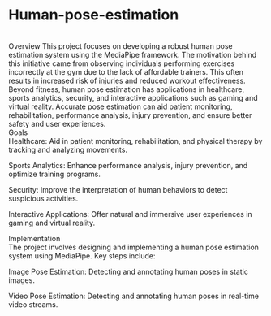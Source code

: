 # Human-pose-estimation
<br>
Overview
This project focuses on developing a robust human pose estimation system using the MediaPipe framework. The motivation behind this initiative came from observing individuals performing exercises incorrectly at the gym due to the lack of affordable trainers. This often results in increased risk of injuries and reduced workout effectiveness.
<br>
Beyond fitness, human pose estimation has applications in healthcare, sports analytics, security, and interactive applications such as gaming and virtual reality. Accurate pose estimation can aid patient monitoring, rehabilitation, performance analysis, injury prevention, and ensure better safety and user experiences.
<br>
Goals  <br>
Healthcare: Aid in patient monitoring, rehabilitation, and physical therapy by tracking and analyzing movements.

Sports Analytics: Enhance performance analysis, injury prevention, and optimize training programs.

Security: Improve the interpretation of human behaviors to detect suspicious activities.

Interactive Applications: Offer natural and immersive user experiences in gaming and virtual reality.

Implementation  <br>
The project involves designing and implementing a human pose estimation system using MediaPipe. Key steps include:

Image Pose Estimation: Detecting and annotating human poses in static images.

Video Pose Estimation: Detecting and annotating human poses in real-time video streams.
